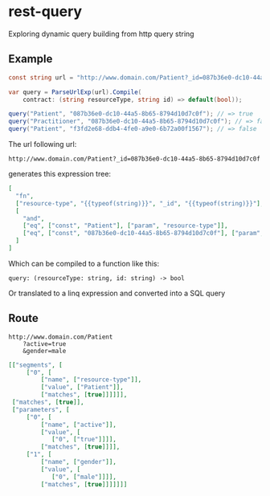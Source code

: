 # rest-query

Exploring dynamic query building from http query string

## Example

```csharp
const string url = "http://www.domain.com/Patient?_id=087b36e0-dc10-44a5-8b65-8794d10d7c0f";

var query = ParseUrlExp(url).Compile(
    contract: (string resourceType, string id) => default(bool));

query("Patient", "087b36e0-dc10-44a5-8b65-8794d10d7c0f"); // => true
query("Practitioner", "087b36e0-dc10-44a5-8b65-8794d10d7c0f"); // => false
query("Patient", "f3fd2e68-ddb4-4fe0-a9e0-6b72a00f1567"); // => false
```

The url following url:

```
http://www.domain.com/Patient?_id=087b36e0-dc10-44a5-8b65-8794d10d7c0f
```

generates this expression tree:

```json
[
  "fn",
  ["resource-type", "{{typeof(string)}}", "_id", "{{typeof(string)}}"],
  [
    "and",
    ["eq", ["const", "Patient"], ["param", "resource-type"]],
    ["eq", ["const", "087b36e0-dc10-44a5-8b65-8794d10d7c0f"], ["param", "_id"]]
  ]
]
```

Which can be compiled to a function like this:

```
query: (resourceType: string, id: string) -> bool
```

Or translated to a linq expression and converted into a SQL query

## Route

```
http://www.domain.com/Patient
    ?active=true
    &gender=male
```

```json
[["segments", [
     ["0", [
         ["name", ["resource-type"]],
         ["value", ["Patient"]],
         ["matches", [true]]]]]],
 ["matches", [true]],
 ["parameters", [
     ["0", [
         ["name", ["active"]],
         ["value", [
            ["0", ["true"]]]],
         ["matches", [true]]]],
     ["1", [
         ["name", ["gender"]],
         ["value", [
            ["0", ["male"]]]],
         ["matches", [true]]]]]]]
```
